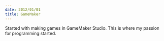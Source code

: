 ```yaml
---
date: 2012/01/01
title: GameMaker
---
```


Started with making games in GameMaker Studio. This is where my passion for programming started.
